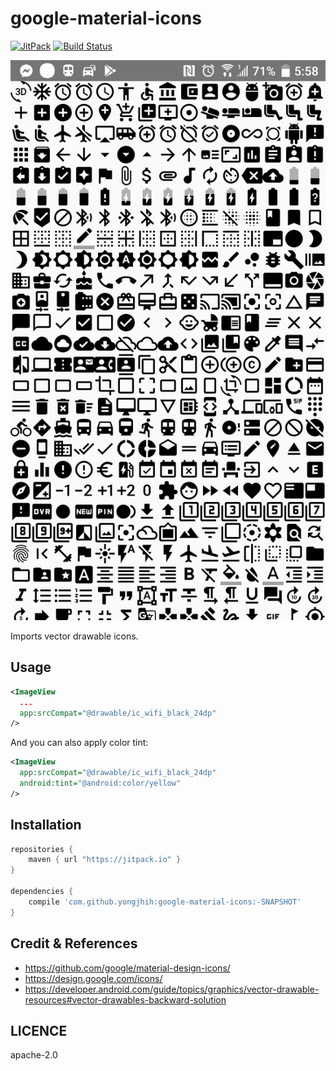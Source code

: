 # google-material-icons

[![JitPack](https://img.shields.io/github/tag/yongjhih/google-material-icons.svg?label=JitPack)](https://jitpack.io/#yongjhih/google-material-icons)
[![Build Status](https://travis-ci.org/yongjhih/google-material-icons.svg)](https://travis-ci.org/yongjhih/google-material-icons)

![](art/screenshot.png)

Imports vector drawable icons.

## Usage

```xml
<ImageView
  ...
  app:srcCompat="@drawable/ic_wifi_black_24dp"
/>
```

And you can also apply color tint:

```xml
<ImageView
  app:srcCompat="@drawable/ic_wifi_black_24dp"
  android:tint="@android:color/yellow"
/>
```

## Installation

```gradle
repositories {
    maven { url "https://jitpack.io" }
}

dependencies {
    compile 'com.github.yongjhih:google-material-icons:-SNAPSHOT'
}
```

## Credit & References

* https://github.com/google/material-design-icons/
* https://design.google.com/icons/
* https://developer.android.com/guide/topics/graphics/vector-drawable-resources#vector-drawables-backward-solution

## LICENCE

apache-2.0
